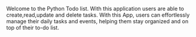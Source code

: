 Welcome to the Python Todo list. With this application users are able to create,read,update and  delete tasks.  With this App, users can effortlessly manage their daily tasks and events, helping them stay organized and on top of their to-do list.
